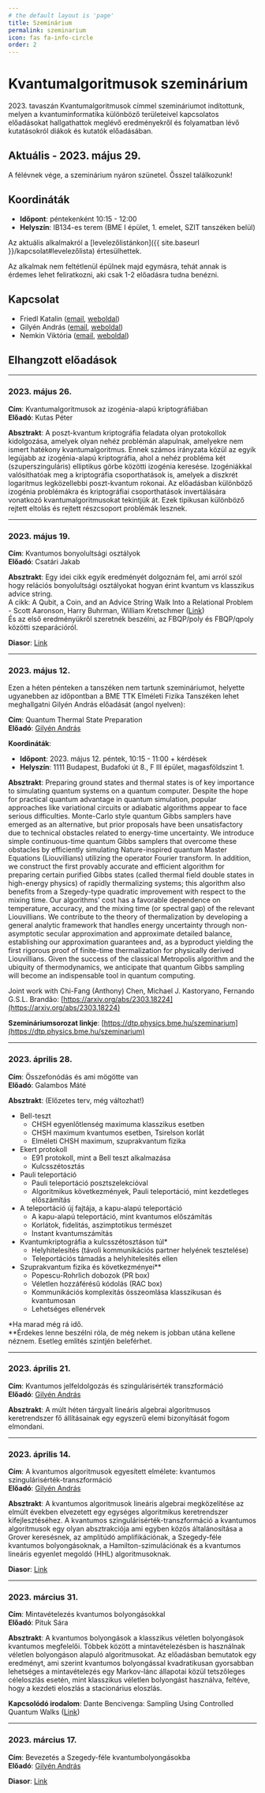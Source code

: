 ```yaml
---
# the default layout is 'page'
title: Szeminárium
permalink: szeminarium
icon: fas fa-info-circle
order: 2
---
```


# Kvantumalgoritmusok szeminárium

2023\. tavaszán Kvantumalgoritmusok címmel szemináriumot indítottunk,
melyen a kvantuminformatika különböző területeivel kapcsolatos
előadásokat hallgathattok meglévő eredményekről és folyamatban
lévő kutatásokról diákok és kutatók előadásában.

## Aktuális - 2023\. május 29\.

A félévnek vége, a szeminárium nyáron szünetel. Ősszel találkozunk!

## Koordináták

- **Időpont**: péntekenként 10:15 - 12:00
- **Helyszín**: IB134-es terem (BME I épület, 1. emelet, SZIT tanszéken belül)

Az aktuális alkalmakról a [levelezőlistánkon]({{ site.baseurl }}/kapcsolat#levelezőlista) értesülhettek.

Az alkalmak nem feltétlenül épülnek majd egymásra, tehát annak is érdemes lehet
feliratkozni, aki csak 1-2 előadásra tudna benézni.

## Kapcsolat

- Friedl Katalin ([email](mailto:friedl@cs.bme.hu), [weboldal](http://cs.bme.hu/~friedl/))
- Gilyén András ([email](mailto:gilyen.andras@renyi.hu), [weboldal](http://gilyen.hu/))
- Nemkin Viktória ([email](mailto:nemkin@cs.bme.hu), [weboldal](http://cs.bme.hu/~nemkin/))

## Elhangzott előadások

-----

### 2023\. május 26\.

**Cím**: Kvantumalgoritmusok az izogénia-alapú kriptográfiában  
**Előadó**: Kutas Péter

**Absztrakt**:
A poszt-kvantum kriptográfia feladata olyan protokollok kidolgozása, amelyek olyan nehéz problémán alapulnak, amelyekre nem ismert hatékony kvantumalgoritmus. Ennek számos irányzata közül az egyik legújabb az izogénia-alapú kriptográfia, ahol a nehéz probléma két (szuperszinguláris) elliptikus görbe közötti izogénia keresése. Izogéniákkal valósíthatóak meg a kriptográfia csoporthatások is, amelyek a diszkrét logaritmus legközellebbi poszt-kvantum rokonai. Az előadásban különböző izogénia problémákra és kriptográfiai csoporthatások invertálására vonatkozó kvantumalgoritmusokat tekintjük át. Ezek tipikusan különböző rejtett eltolás és rejtett részcsoport problémák lesznek. 

-----

### 2023\. május 19\.

**Cím**: Kvantumos bonyolultsági osztályok  
**Előadó**: Csatári Jakab

**Absztrakt**:
Egy idei cikk egyik eredményét dolgoznám fel, ami arról szól hogy relációs bonyolultsági osztályokat hogyan érint kvantum vs klasszikus advice string.  
A cikk:  A Qubit, a Coin, and an Advice String Walk Into a Relational Problem - Scott Aaronson, Harry Buhrman, William Kretschmer ([Link](https://arxiv.org/abs/2302.10332))  
És az első eredményükről szeretnék beszélni, az FBQP/poly és FBQP/qpoly közötti szeparációról.

**Diasor**: [Link](https://github.com/quszit/szeminarium/raw/main/2023_05_19_kvantumos_bonyolultsagi_osztalyok/jakab_csatari_-_kvantum_bonyolultsagelmeleti_szeparacio_relacios_osztalyokra.pdf)

-----

### 2023\. május 12\.

Ezen a héten pénteken a tanszéken nem tartunk szemináriumot, helyette ugyanebben az időpontban a BME TTK Elméleti Fizika Tanszéken lehet meghallgatni Gilyén András előadását (angol nyelven):

**Cím**: Quantum Thermal State Preparation  
**Előadó**: [Gilyén András](http://gilyen.hu/)

**Koordináták**:

- **Időpont**: 2023. május 12. péntek, 10:15 - 11:00 + kérdések  
- **Helyszín**: 1111 Budapest, Budafoki út 8., F III épület, magasföldszint 1.

**Absztrakt**: Preparing ground states and thermal states is of key importance to simulating quantum systems on a quantum computer. Despite the hope for practical quantum advantage in quantum simulation, popular approaches like variational circuits or adiabatic algorithms appear to face serious difficulties. Monte-Carlo style quantum Gibbs samplers have emerged as an alternative, but prior proposals have been unsatisfactory due to technical obstacles related to energy-time uncertainty. We introduce simple continuous-time quantum Gibbs samplers that overcome these obstacles by efficiently simulating Nature-inspired quantum Master Equations (Liouvillians) utilizing the operator Fourier transform. In addition, we construct the first provably accurate and efficient algorithm for preparing certain purified Gibbs states (called thermal field double states in high-energy physics) of rapidly thermalizing systems; this algorithm also benefits from a Szegedy-type quadratic improvement with respect to the mixing time. Our algorithms' cost has a favorable dependence on temperature, accuracy, and the mixing time (or spectral gap) of the relevant Liouvillians. We contribute to the theory of thermalization by developing a general analytic framework that handles energy uncertainty through non-asymptotic secular approximation and approximate detailed balance, establishing our approximation guarantees and, as a byproduct yielding the first rigorous proof of finite-time thermalization for physically derived Liouvillians. Given the success of the classical Metropolis algorithm and the ubiquity of thermodynamics, we anticipate that quantum Gibbs sampling will become an indispensable tool in quantum computing.

Joint work with Chi-Fang (Anthony) Chen, Michael J. Kastoryano, Fernando G.S.L. Brandão: [https://arxiv.org/abs/2303.18224](https://arxiv.org/abs/2303.18224)

**Szemináriumsorozat linkje**: [https://dtp.physics.bme.hu/szeminarium](https://dtp.physics.bme.hu/szeminarium)

-----

### 2023\. április 28\.

**Cím**: Összefonódás és ami mögötte van  
**Előadó**: Galambos Máté

**Absztrakt**: (Előzetes terv, még változhat!)

- Bell-teszt
  - CHSH egyenlőtlenség maximuma klasszikus esetben
  - CHSH maximum kvantumos esetben, Tsirelson korlát
  - Elméleti CHSH maximum, szuprakvantum fizika
- Ekert protokoll
  - E91 protokoll, mint a Bell teszt alkalmazása
  - Kulcsszétosztás
- Pauli teleportáció
  - Pauli teleportáció posztszelekcióval
  - Algoritmikus következmények, Pauli teleportáció, mint kezdetleges előszámítás
- A teleportáció új fajtája, a kapu-alapú teleportáció
  - A kapu-alapú teleportáció, mint kvantumos előszámítás
  - Korlátok, fidelitás, aszimptotikus természet
  - Instant kvantumszámítás
- Kvantumkriptográfia a kulcsszétosztáson túl\*
  - Helyhitelesítés (távoli kommunikációs partner helyének tesztelése)
  - Teleportációs támadás a helyhitelesítés ellen
- Szuprakvantum fizika és következményei\*\*
  - Popescu-Rohrlich dobozok (PR box)
  - Véletlen hozzáférésű kódolás (RAC box)
  - Kommunikációs komplexitás összeomlása klasszikusan és kvantumosan
  - Lehetséges ellenérvek

\*Ha marad még rá idő.  
\*\*Érdekes lenne beszélni róla, de még nekem is jobban utána kellene néznem. Esetleg említés szintjén beleférhet.

-----

### 2023\. április 21\.

**Cím**: Kvantumos jelfeldolgozás és szingulárisérték transzformáció  
**Előadó**: [Gilyén András](http://gilyen.hu/)

**Absztrakt**: A múlt héten tárgyalt lineáris algebrai algoritmusos keretrendszer
fő állításainak egy egyszerű elemi bizonyítását fogom elmondani.

-----

### 2023\. április 14\.

**Cím**: A kvantumos algoritmusok egyesített elmélete: kvantumos szingulárisérték-transzformáció  
**Előadó**: [Gilyén András](http://gilyen.hu/)

**Absztrakt**: A kvantumos algoritmusok lineáris algebrai megközelítése az elmúlt
években elvezetett egy egységes algoritmikus keretrendszer kifejlesztéséhez. A
kvantumos szingulárisérték-transzformáció a kvantumos algoritmusok egy olyan
absztrakciója ami egyben közös általánosítása a Grover keresésnek, az amplitúdó
amplifikációnak, a Szegedy-féle kvantumos bolyongásoknak, a Hamilton-szimulációnak
és a kvantumos lineáris egyenlet megoldó (HHL) algoritmusoknak.

**Diasor**: [Link](https://github.com/quszit/szeminarium/raw/main/2023_04_14_kvantumos_szingularisertek_transzformacio/andras_gilyen_-_quantum_singular_value_transformation.pdf)

-----

### 2023\. március 31\.

**Cím**: Mintavételezés kvantumos bolyongásokkal  
**Előadó**: Pituk Sára

**Absztrakt**: A kvantumos bolyongások a klasszikus véletlen bolyongások kvantumos
megfelelői. Többek között a mintavételezésben is használnak véletlen bolyongáson
alapuló algoritmusokat. Az előadásban bemutatok egy eredményt, ami szerint kvantumos
bolyongással kvadratikusan gyorsabban lehetséges a mintavételezés egy Markov-lánc
állapotai közül tetszőleges céleloszlás esetén, mint klasszikus véletlen bolyongást
használva, feltéve, hogy a kezdeti eloszlás a stacionárius eloszlás.

**Kapcsolódó irodalom**: Dante Bencivenga: Sampling Using Controlled Quantum Walks ([Link](https://prism.ucalgary.ca/server/api/core/bitstreams/6c838e8f-958e-474c-9160-cda2d73c1623/content))

-----

### 2023\. március 17\.

**Cím**: Bevezetés a Szegedy-féle kvantumbolyongásokba  
**Előadó**: [Gilyén András](http://gilyen.hu/)

**Diasor**: [Link](https://github.com/quszit/szeminarium/raw/main/2023_03_17_bevezetes_a_szegedy_fele_kvantumbolyongasokba/andras_gilyen_-_quantum_walks.pdf)
